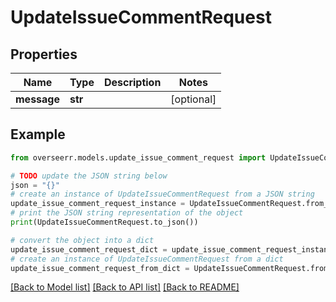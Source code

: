 # UpdateIssueCommentRequest


## Properties

Name | Type | Description | Notes
------------ | ------------- | ------------- | -------------
**message** | **str** |  | [optional] 

## Example

```python
from overseerr.models.update_issue_comment_request import UpdateIssueCommentRequest

# TODO update the JSON string below
json = "{}"
# create an instance of UpdateIssueCommentRequest from a JSON string
update_issue_comment_request_instance = UpdateIssueCommentRequest.from_json(json)
# print the JSON string representation of the object
print(UpdateIssueCommentRequest.to_json())

# convert the object into a dict
update_issue_comment_request_dict = update_issue_comment_request_instance.to_dict()
# create an instance of UpdateIssueCommentRequest from a dict
update_issue_comment_request_from_dict = UpdateIssueCommentRequest.from_dict(update_issue_comment_request_dict)
```
[[Back to Model list]](../README.md#documentation-for-models) [[Back to API list]](../README.md#documentation-for-api-endpoints) [[Back to README]](../README.md)


